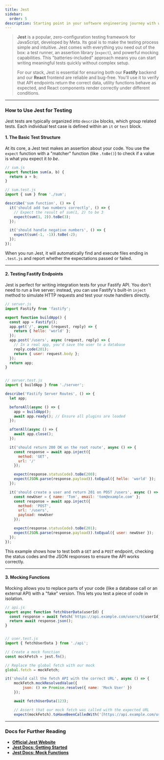 ```yaml
---
title: Jest
sidebar:
  order: 5
description: Starting point in your software engineering journey with webeet.
---
```


> **Jest** is a popular, zero-configuration testing framework for JavaScript, developed by Meta. Its goal is to make the testing process simple and intuitive. Jest comes with everything you need out of the box: a test runner, an assertion library (`expect`), and powerful mocking capabilities. This "batteries-included" approach means you can start writing meaningful tests quickly without complex setup.
>
> For our stack, Jest is essential for ensuring both our **Fastify** backend and our **React** frontend are reliable and bug-free. You'll use it to verify that API endpoints return the correct data, utility functions behave as expected, and React components render correctly under different conditions.

---

### **How to Use Jest for Testing**

Jest tests are typically organized into `describe` blocks, which group related tests. Each individual test case is defined within an `it` or `test` block.

#### **1. The Basic Test Structure**

At its core, a Jest test makes an assertion about your code. You use the `expect` function with a "matcher" function (like `.toBe()`) to check if a value is what you expect it *to be*.

```javascript
// sum.js
export function sum(a, b) {
  return a + b;
}

// sum.test.js
import { sum } from './sum';

describe('sum function', () => {
  it('should add two numbers correctly', () => {
    // Expect the result of sum(1, 2) to be 3
    expect(sum(1, 2)).toBe(3);
  });

  it('should handle negative numbers', () => {
    expect(sum(-1, -1)).toBe(-2);
  });
});
````

When you run Jest, it will automatically find and execute files ending in `.test.js` and report whether the expectations passed or failed.

-----

#### **2. Testing Fastify Endpoints**

Jest is perfect for writing integration tests for your Fastify API. You don't need to run a live server; instead, you can use Fastify's built-in `inject` method to simulate HTTP requests and test your route handlers directly.

```javascript
// server.js
import Fastify from 'fastify';

export function buildApp() {
  const app = Fastify();
  app.get('/', async (request, reply) => {
    return { hello: 'world' };
  });
  app.post('/users', async (request, reply) => {
    // In a real app, you'd save the user to a database
    reply.code(201);
    return { user: request.body };
  });
  return app;
}


// server.test.js
import { buildApp } from './server';

describe('Fastify Server Routes', () => {
  let app;

  beforeAll(async () => {
    app = buildApp();
    await app.ready(); // Ensure all plugins are loaded
  });

  afterAll(async () => {
    await app.close();
  });

  it('should return 200 OK on the root route', async () => {
    const response = await app.inject({
      method: 'GET',
      url: '/'
    });

    expect(response.statusCode).toBe(200);
    expect(JSON.parse(response.payload)).toEqual({ hello: 'world' });
  });

  it('should create a user and return 201 on POST /users', async () => {
    const newUser = { name: 'Tom', email: 'tom@example.com' };
    const response = await app.inject({
      method: 'POST',
      url: '/users',
      payload: newUser
    });

    expect(response.statusCode).toBe(201);
    expect(JSON.parse(response.payload)).toEqual({ user: newUser });
  });
});
```

This example shows how to test both a `GET` and a `POST` endpoint, checking the status codes and the JSON responses to ensure the API works correctly.

-----

#### **3. Mocking Functions**

Mocking allows you to replace parts of your code (like a database call or an external API) with a "fake" version. This lets you test a piece of code in isolation.

```javascript
// api.js
export async function fetchUserData(userId) {
  const response = await fetch(`https://api.example.com/users/${userId}`);
  return await response.json();
}


// user.test.js
import { fetchUserData } from './api';

// Create a mock function
const mockFetch = jest.fn();

// Replace the global fetch with our mock
global.fetch = mockFetch;

it('should call the fetch API with the correct URL', async () => {
    mockFetch.mockResolvedValue({
        json: () => Promise.resolve({ name: 'Mock User' })
    });

    await fetchUserData(123);

    // Assert that our mock fetch was called with the expected URL
    expect(mockFetch).toHaveBeenCalledWith('[https://api.example.com/users/123](https://api.example.com/users/123)');

```

-----

### **Docs for Further Reading**

  * [**Official Jest Website**](https://jestjs.io/)
  * [**Jest Docs: Getting Started**](https://jestjs.io/docs/getting-started)
  * [**Jest Docs: Mock Functions**](https://jestjs.io/docs/mock-function-api)


<!-- end list -->
